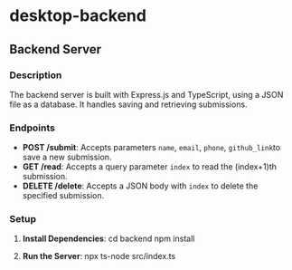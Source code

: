 # desktop-backend
## Backend Server

### Description
The backend server is built with Express.js and TypeScript, using a JSON file as a database. It handles saving and retrieving submissions.

### Endpoints
- **POST /submit**: Accepts parameters `name`, `email`, `phone`, `github_link`to save a new submission.
- **GET /read**: Accepts a query parameter `index` to read the (index+1)th submission.
- **DELETE /delete**: Accepts a JSON body with `index` to delete the specified submission.

### Setup
1. **Install Dependencies**:
    cd backend
    npm install

2. **Run the Server**:
    npx ts-node src/index.ts
